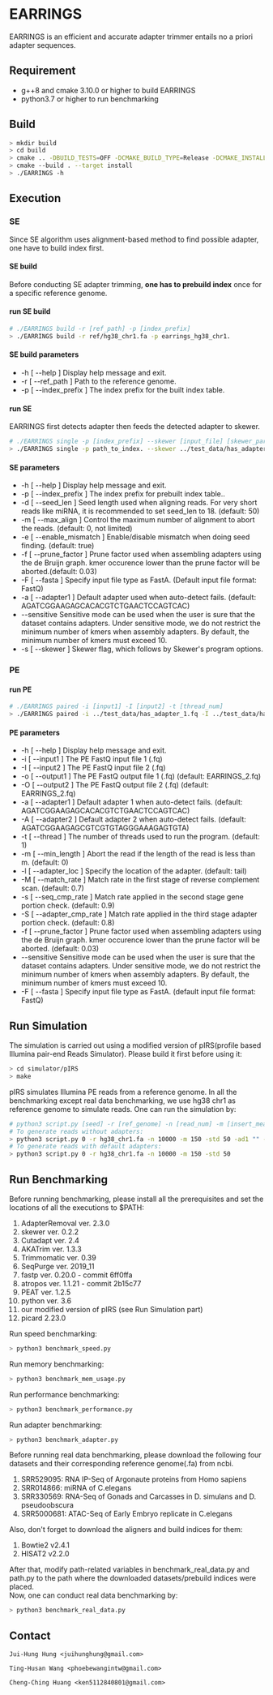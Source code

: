 # EARRINGS
EARRINGS is an efficient and accurate adapter trimmer entails no a priori adapter sequences.

## Requirement
- g++8 and cmake 3.10.0 or higher to build EARRINGS
- python3.7 or higher to run benchmarking

## Build
```sh
> mkdir build
> cd build
> cmake .. -DBUILD_TESTS=OFF -DCMAKE_BUILD_TYPE=Release -DCMAKE_INSTALL_PREFIX=../stage
> cmake --build . --target install
> ./EARRINGS -h
```

## Execution

### SE
Since SE algorithm uses alignment-based method to find possible adapter, one have to build index first.
#### SE build
Before conducting SE adapter trimming, **one has to prebuild index** once for a specific reference genome.
#### run SE build
```sh
# ./EARRINGS build -r [ref_path] -p [index_prefix]
> ./EARRINGS build -r ref/hg38_chr1.fa -p earrings_hg38_chr1.
```
#### SE build parameters
- -h [ --help ]                         Display help message and exit.<br />
- -r [ --ref_path ]                     Path to the reference genome.<br />
- -p [ --index_prefix ]                 The index prefix for the built index table.<br />
#### run SE
EARRINGS first detects adapter then feeds the detected adapter to skewer.
```sh
# ./EARRINGS single -p [index_prefix] --skewer [input_file] [skewer_parameters]
> ./EARRINGS single -p path_to_index. --skewer ../test_data/has_adapter_1.fq
```
#### SE parameters
- -h [ --help ]                         Display help message and exit.<br />
- -p [ --index_prefix ]                 The index prefix for prebuilt index table..<br />
- -d [ --seed_len ]                     Seed length used when aligning reads. For very short reads like miRNA, 
                                        it is recommended to set seed_len to 18. (default: 50)<br />
- -m [ --max_align ]                    Control the maximum number of alignment
                                        to abort the reads. (default: 0, not limited)<br />
- -e [ --enable_mismatch ]              Enable/disable mismatch when doing seed
                                        finding. (default: true)<br />
- -f [ --prune_factor ]                 Prune factor used when assembling adapters using the de Bruijn graph.
                                        kmer occurence lower than the prune factor will be aborted.(default: 0.03)<br />
- -F [ --fasta ]                        Specify input file type as FastA. (Default input file format: FastQ)<br />
- -a [ --adapter1 ]                     Default adapter used when auto-detect fails. (default: AGATCGGAAGAGCACACGTCTGAACTCCAGTCAC)<br />
- --sensitive                           Sensitive mode can be used when the user is sure that the dataset 
                                        contains adapters. Under sensitive mode, we do not restrict the 
                                        minimum number of kmers when assembly adapters. By default, the 
                                        minimum number of kmers must exceed 10.<br/>
- -s [ --skewer ]                       Skewer flag, which follows by Skewer's program options.<br />

### PE
#### run PE
```sh
# ./EARRINGS paired -i [input1] -I [input2] -t [thread_num]
> ./EARRINGS paired -i ../test_data/has_adapter_1.fq -I ../test_data/has_adapter_2.fq
```
#### PE parameters
- -h [ --help ]                         Display help message and exit.<br />
- -i [ --input1 ]                       The PE FastQ input file 1 (.fq)<br />
- -I [ --input2 ]                       The PE FastQ input file 2 (.fq)<br />
- -o [ --output1 ]                      The PE FastQ output file 1 (.fq) (default: EARRINGS_2.fq)<br />
- -O [ --output2 ]                      The PE FastQ output file 2 (.fq) (default: EARRINGS_2.fq)<br />
- -a [ --adapter1 ]                     Default adapter 1 when auto-detect
                                        fails. (default: AGATCGGAAGAGCACACGTCTGAACTCCAGTCAC)<br />
- -A [ --adapter2 ]                     Default adapter 2 when auto-detect
                                        fails. (default: AGATCGGAAGAGCGTCGTGTAGGGAAAGAGTGTA)<br />
- -t [ --thread ]                       The number of threads used to run the program. (default: 1)<br />
- -m [ --min_length ]                   Abort the read if the length of the read is less than m. (default: 0)<br />
- -l [ --adapter_loc ]                  Specify the location of the adapter. (default: tail)<br />
- -M [ --match_rate ]                   Match rate in the first stage of reverse complement scan. (default: 0.7)<br />
- -s [ --seq_cmp_rate ]                 Match rate applied in the second stage gene portion check. (default: 0.9)<br />
- -S [ --adapter_cmp_rate ]             Match rate applied in the third stage adapter portion check. (default: 0.8)<br />
- -f [ --prune_factor ]                 Prune factor used when assembling adapters using the de Bruijn graph.
                                        kmer occurence lower than the prune factor will be aborted. (default: 0.03)<br />
- --sensitive                           Sensitive mode can be used when the user is sure that the dataset 
                                        contains adapters. Under sensitive mode, we do not restrict the 
                                        minimum number of kmers when assembly adapters. By default, the 
                                        minimum number of kmers must exceed 10.<br/>
- -F [ --fasta ]                        Specify input file type as FastA. (default input file format: FastQ)<br />


## Run Simulation
The simulation is carried out using a modified version of pIRS(profile based Illumina pair-end Reads Simulator).
Please build it first before using it:
```sh
> cd simulator/pIRS
> make
```
pIRS simulates Illumina PE reads from a reference genome. In all the benchmarking except real data benchmarking,
we use hg38 chr1 as reference genome to simulate reads.
One can run the simulation by:
```sh
# python3 script.py [seed] -r [ref_genome] -n [read_num] -m [insert_mean] -std [insert_td] -ad1 [ad1] -ad2 [ad1]
# To generate reads without adapters:
> python3 script.py 0 -r hg38_chr1.fa -n 10000 -m 150 -std 50 -ad1 "" -ad2 ""
# To generate reads with default adapters:
> python3 script.py 0 -r hg38_chr1.fa -n 10000 -m 150 -std 50
```
## Run Benchmarking
Before running benchmarking, please install all the prerequisites
and set the locations of all the executions to $PATH:
1. AdapterRemoval ver. 2.3.0<br />
2. skewer ver. 0.2.2<br />
3. Cutadapt ver. 2.4<br />
4. AKATrim ver. 1.3.3<br />
5. Trimmomatic ver. 0.39<br />
6. SeqPurge ver. 2019_11<br />
7. fastp ver. 0.20.0 - commit 6ff0ffa<br />
8. atropos ver. 1.1.21 - commit 2b15c77<br />
9. PEAT ver. 1.2.5<br />
10. python ver. 3.6<br />
11. our modified version of pIRS (see Run Simulation part)<br />
12. picard 2.23.0<br/>

Run speed benchmarking:
```sh
> python3 benchmark_speed.py
```
Run memory benchmarking:
```sh
> python3 benchmark_mem_usage.py
```
Run performance benchmarking:
```sh
> python3 benchmark_performance.py
```
Run adapter benchmarking:
```sh
> python3 benchmark_adapter.py
```
Before running real data benchmarking, please download the following four datasets and their corresponding reference genome(.fa) from ncbi.
1. SRR529095: RNA IP-Seq of Argonaute proteins from Homo sapiens
2. SRR014866: miRNA of C.elegans
3. SRR330569: RNA-Seq of Gonads and Carcasses in D. simulans and D. pseudoobscura
4. SRR5000681: ATAC-Seq of Early Embryo replicate in C.elegans

Also, don't forget to download the aligners and build indices for them:
1. Bowtie2 v2.4.1<br />
2. HISAT2 v2.2.0<br />

After that, modify path-related variables in benchmark_real_data.py and path.py
to the path where the downloaded datasets/prebuild indices were placed.<br />
Now, one can conduct real data benchmarking by:
```sh
> python3 benchmark_real_data.py
```

## Contact
```
Jui-Hung Hung <juihunghung@gmail.com>

Ting-Husan Wang <phoebewangintw@gmail.com>

Cheng-Ching Huang <ken5112840801@gmail.com>
```